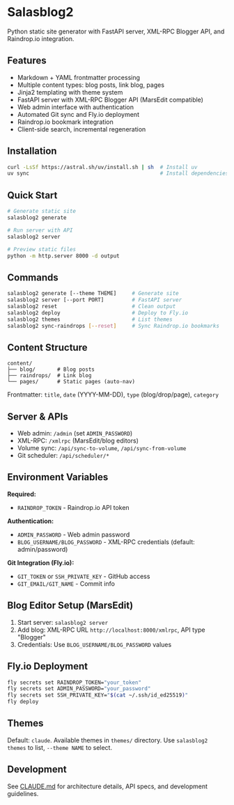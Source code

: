 # Salasblog2

Python static site generator with FastAPI server, XML-RPC Blogger API, and Raindrop.io integration.

## Features

- Markdown + YAML frontmatter processing
- Multiple content types: blog posts, link blog, pages
- Jinja2 templating with theme system
- FastAPI server with XML-RPC Blogger API (MarsEdit compatible)
- Web admin interface with authentication
- Automated Git sync and Fly.io deployment
- Raindrop.io bookmark integration
- Client-side search, incremental regeneration

## Installation

```bash
curl -LsSf https://astral.sh/uv/install.sh | sh  # Install uv
uv sync                                          # Install dependencies
```

## Quick Start

```bash
# Generate static site
salasblog2 generate

# Run server with API
salasblog2 server

# Preview static files
python -m http.server 8000 -d output
```

## Commands

```bash
salasblog2 generate [--theme THEME]     # Generate site
salasblog2 server [--port PORT]         # FastAPI server
salasblog2 reset                        # Clean output
salasblog2 deploy                       # Deploy to Fly.io
salasblog2 themes                       # List themes
salasblog2 sync-raindrops [--reset]     # Sync Raindrop.io bookmarks
```

## Content Structure

```
content/
├── blog/       # Blog posts
├── raindrops/  # Link blog
└── pages/      # Static pages (auto-nav)
```

Frontmatter: `title`, `date` (YYYY-MM-DD), `type` (blog/drop/page), `category`

## Server & APIs

- Web admin: `/admin` (set `ADMIN_PASSWORD`)
- XML-RPC: `/xmlrpc` (MarsEdit/blog editors)
- Volume sync: `/api/sync-to-volume`, `/api/sync-from-volume`
- Git scheduler: `/api/scheduler/*`

## Environment Variables

**Required:**
- `RAINDROP_TOKEN` - Raindrop.io API token

**Authentication:**
- `ADMIN_PASSWORD` - Web admin password
- `BLOG_USERNAME/BLOG_PASSWORD` - XML-RPC credentials (default: admin/password)

**Git Integration (Fly.io):**
- `GIT_TOKEN` or `SSH_PRIVATE_KEY` - GitHub access
- `GIT_EMAIL/GIT_NAME` - Commit info

## Blog Editor Setup (MarsEdit)

1. Start server: `salasblog2 server`
2. Add blog: XML-RPC URL `http://localhost:8000/xmlrpc`, API type "Blogger"
3. Credentials: Use `BLOG_USERNAME/BLOG_PASSWORD` values

## Fly.io Deployment

```bash
fly secrets set RAINDROP_TOKEN="your_token"
fly secrets set ADMIN_PASSWORD="your_password" 
fly secrets set SSH_PRIVATE_KEY="$(cat ~/.ssh/id_ed25519)"
fly deploy
```

## Themes

Default: `claude`. Available themes in `themes/` directory.
Use `salasblog2 themes` to list, `--theme NAME` to select.

## Development

See [CLAUDE.md](CLAUDE.md) for architecture details, API specs, and development guidelines.